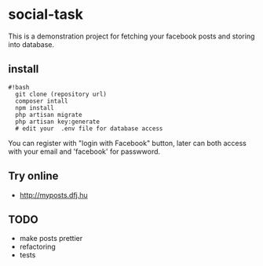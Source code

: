 # social-task

This is a demonstration project for fetching your facebook posts and storing into database.


## install
```
#!bash
  git clone (repository url)
  composer intall
  npm install
  php artisan migrate
  php artisan key:generate
  # edit your  .env file for database access
```

You can register with "login with Facebook" button, later can both access with your email and 'facebook' for passwword.

## Try online
 * http://myposts.dfj.hu

## TODO
 * make posts prettier
 * refactoring
 * tests
